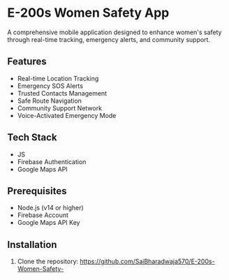 # E-200s Women Safety App

A comprehensive mobile application designed to enhance women's safety through real-time tracking, emergency alerts, and community support.

## Features

- Real-time Location Tracking
- Emergency SOS Alerts
- Trusted Contacts Management
- Safe Route Navigation
- Community Support Network
- Voice-Activated Emergency Mode

## Tech Stack

- JS
- Firebase Authentication
- Google Maps API

## Prerequisites

- Node.js (v14 or higher)
- Firebase Account
- Google Maps API Key

## Installation

1. Clone the repository:
https://github.com/SaiBharadwaja570/E-200s-Women-Safety-